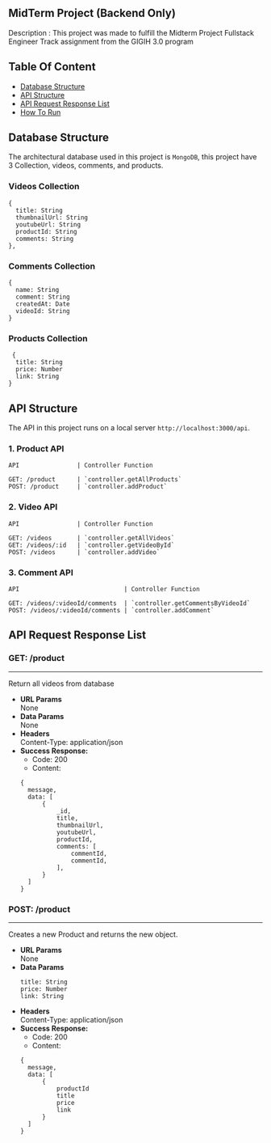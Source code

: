 ## MidTerm Project (Backend Only)

Description : This project was made to fulfill the Midterm Project Fullstack Engineer Track assignment from the GIGIH 3.0 program

## Table Of Content
* [Database Structure](#database-structure)
* [API Structure](#api-structure)
* [API Request Response List](#api-request-response-list)
* [How To Run](#how-to-run-in-local)

## Database Structure
The architectural database used in this project is `MongoDB`, this project have 3 Collection, videos, comments, and products.

### Videos Collection
```
{
  title: String
  thumbnailUrl: String
  youtubeUrl: String
  productId: String
  comments: String
},
```

### Comments Collection
```
{
  name: String
  comment: String
  createdAt: Date
  videoId: String
}
```
### Products Collection
```
 {
  title: String
  price: Number
  link: String
}
```

## API Structure
The API in this project runs on a local server `http://localhost:3000/api`.

### 1. Product API

```
API                | Controller Function

GET: /product      | `controller.getAllProducts`
POST: /product     | `controller.addProduct`
```
### 2. Video API

```
API                | Controller Function

GET: /videos       | `controller.getAllVideos`
GET: /videos/:id   | `controller.getVideoById`
POST: /videos      | `controller.addVideo`
```
### 3. Comment API

```
API                             | Controller Function

GET: /videos/:videoId/comments  | `controller.getCommentsByVideoId`
POST: /videos/:videoId/comments | `controller.addComment`
```
## API Request Response List

### GET: /product

----
Return all videos from database

* **URL Params**  
  None
* **Data Params**  
  None
* **Headers**  
  Content-Type: application/json
* **Success Response:** 
  - Code: 200
  - Content: 
  ```
  {
    message,
    data: [
        {
            _id,
            title,
            thumbnailUrl,
            youtubeUrl,
            productId,
            comments: [
                commentId,
                commentId,
            ],
        }
    ]
  }
  ```

### POST: /product

----
Creates a new Product and returns the new object.

* **URL Params**  
  None
* **Data Params**  
  ```
  title: String
  price: Number
  link: String
  ```
* **Headers**  
  Content-Type: application/json
* **Success Response:** 
  - Code: 200
  - Content: 
  ```
  {
    message,
    data: [
        {
            productId
            title
            price
            link
        }
    ]
  }
  ```



